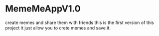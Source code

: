 # MemeMeAppV1.0
create memes and share them with friends
this is the first version of this project it just allow you to crete memes and save it.
